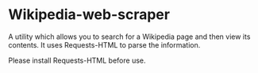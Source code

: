 # Wikipedia-web-scraper
A utility which allows you to search for a Wikipedia page and then view its contents. It uses Requests-HTML to parse the information.

Please install Requests-HTML before use.
